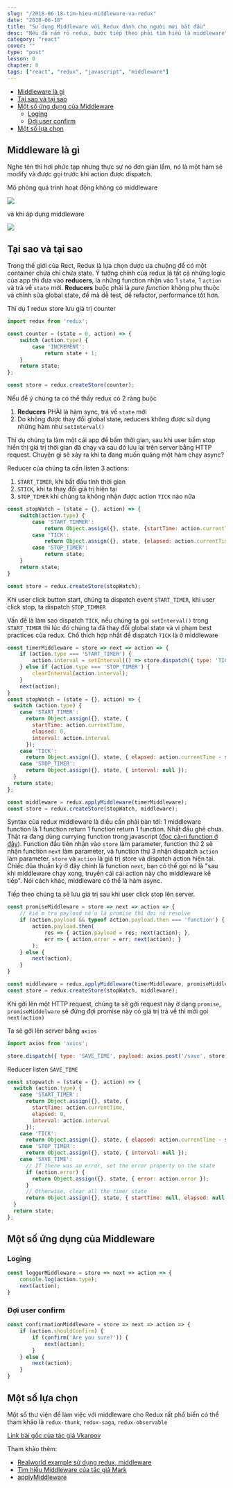 ```yaml
---
slug: "/2018-06-18-tim-hieu-middleware-va-redux"
date: "2018-06-18"
title: "Sử dụng Middleware với Redux dành cho người mới bắt đầu"
desc: "Nếu đã nắm rõ redux, bước tiếp theo phải tìm hiểu là middleware"
category: "react"
cover: ""
type: "post"
lesson: 0
chapter: 0
tags: ["react", "redux", "javascript", "middleware"]
---
```


<!-- TOC -->

- [Middleware là gì](#middleware-là-gì)
- [Tại sao và tại sao](#tại-sao-và-tại-sao)
- [Một số ứng dụng của Middleware](#một-số-ứng-dụng-của-middleware)
  - [Loging](#loging)
  - [Đợi user confirm](#đợi-user-confirm)
- [Một số lựa chọn](#một-số-lựa-chọn)

<!-- /TOC -->

## Middleware là gì

Nghe tên thì hơi phức tạp nhưng thực sự nó đơn giản lắm, nó là một hàm sẽ modify và được gọi trước khi action được dispatch.

Mô phỏng quá trình hoạt động không có middleware

![](https://viblo.asia/uploads/5c72ff3e-859a-457a-ae11-e1392baa90af.gif)

và khi áp dụng middleware

![](https://viblo.asia/uploads/8ff8bd43-308a-47da-b382-891adae237d2.gif)

## Tại sao và tại sao

Trong thế giới của Rect, Redux là lựa chọn được ưa chuộng để có một container chứa chỉ chứa state. Ý tưởng chính của redux là tất cả những logic của app thì đưa vào **reducers**, là những function nhận vào 1 `state`, 1 `action` và trả về `state` mới. **Reducers** buộc phải là *pure function* không phụ thuộc và chỉnh sửa global state, để mà dễ test, dể refactor, performance tốt hơn.

Thí dụ 1 redux store lưu giá trị counter

```js
import redux from 'redux';

const counter = (state = 0, action) => {
    switch (action.type) {
        case 'INCREMENT':
            return state + 1;
    }
    return state;
};

const store = redux.createStore(counter);
```

Nếu để ý chúng ta có thể thấy redux có 2 ràng buộc

1. **Reducers** PHẢI là hàm sync, trả về `state` mới
2. Do không được thay đổi global state, reducers không được sử dụng những hàm như `setInterval()`

Thí dụ chúng ta làm một cái app để bấm thời gian, sau khi user bấm stop hiển thị giá trị thời gian đã chạy và sau đó lưu lại trên server bằng HTTP request. Chuyện gì sẽ xảy ra khi ta đang muốn quăng một hàm chạy async?

Reducer của chúng ta cần listen 3 actions:

1. `START_TIMER`, khi bắt đầu tính thời gian
2. `STICK`, khi ta thay đổi giá trị hiện tại
3. `STOP_TIMER` khi chúng ta không nhận được action `TICK` nào nữa

```js
const stopWatch = (state = {}, action) => {
    switch(action.type) {
        case 'START_TIMMER':
            return Object.assign({}, state, {startTime: action.currentTime, elapsed: 0})
        case 'TICK':
            return Object.assign({}, state, {elapsed: action.currentTime - state.startTime});
        case 'STOP_TIMER':
            return state;
    }
    return state;
}

const store = redux.createStore(stopWatch);
```

Khi user click button start, chúng ta dispatch event `START_TIMER`, khi user click stop, ta dispatch `STOP_TIMMER`

Vấn đề là làm sao dispatch `TICK`, nếu chúng ta gọi `setInterval()` trong `START_TIMER` thì lúc đó chúng ta đã thay đổi global state và vi phạm best practices của redux. Chổ thích hợp nhất để dispatch `TICK` là ở middleware

```js
const timerMiddleware = store => next => action => {
    if (action.type === 'START_TIMER') {
        action.interval = setInterval(() => store.dispatch({ type: 'TICK', currentTime: Date.now()}), 1000);
    } else if (action.type === 'STOP_TIMER') {
        clearInterval(action.interval);
    }
    next(action);
}
const stopWatch = (state = {}, action) => {
  switch (action.type) {
    case 'START_TIMER':
      return Object.assign({}, state, {
        startTime: action.currentTime,
        elapsed: 0,
        interval: action.interval
      });
    case 'TICK':
      return Object.assign({}, state, { elapsed: action.currentTime - state.startTime });
    case 'STOP_TIMER':
      return Object.assign({}, state, { interval: null });
  }
  return state;
};

const middleware = redux.applyMiddleware(timerMiddleware);
const store = redux.createStore(stopWatch, middleware);
```

Syntax của redux middleware là điều cần phải bàn tới: 1 middleware function là 1 function return 1 function return 1 function. Nhất đầu ghê chưa. Thật ra đang dùng currying function trong javascript ([đọc cà-ri function ở đây](https://luubinhan.github.io/blog/2018-03-02-gioi-thieu-higher-order-component-trong-react)). Function đầu tiên nhận vào `store` làm parameter, function thứ 2 sẽ nhận function `next` làm parameter, và function thứ 3 nhận dispatch `action` làm parameter. `store` và `action` là giá trị store và dispatch action hiện tại. Chiếc đũa thuần kỳ ở đây chính là function `next`, bạn có thể gọi nó là "sau khi middleware chạy xong, truyền cái cái action này cho middleware kế tiếp". Nói cách khác, middleware có thể là hàm async.

Tiếp theo chúng ta sẽ lưu giá trị sau khi user click stop lên server.

```js
const promiseMiddleware = store => next => action => {
    // kiểm tra payload nếu là promise thì đợi nó resolve
    if (action.payload && typeof action.payload.then === 'function') {
        action.payload.then(
            res => { action.payload = res; next(action); },
            err => { action.error = err; next(action); }
        );
    } else {
        next(action);
    }
}

const middleware = redux.applyMiddleware(timerMiddleware, promiseMiddleware);
const store = redux.createStore(stopWatch, middleware);
```

Khi gởi lên một HTTP request, chúng ta sẽ gởi request này ở dạng `promise`, `promiseMiddelware` sẽ đứng đợi promise này có giá trị trả về thì mới gọi `next(action)`

Ta sẽ gởi lên server bằng `axios`
```js
import axios from 'axios';

store.dispatch({ type: 'SAVE_TIME', payload: axios.post('/save', store.getState()) });
```

Reducer listen `SAVE_TIME`

```js
const stopwatch = (state = {}, action) => {
  switch (action.type) {
    case 'START_TIMER':
      return Object.assign({}, state, {
        startTime: action.currentTime,
        elapsed: 0,
        interval: action.interval
      });
    case 'TICK':
      return Object.assign({}, state, { elapsed: action.currentTime - state.startTime });
    case 'STOP_TIMER':
      return Object.assign({}, state, { interval: null });
    case 'SAVE_TIME':
      // If there was an error, set the error property on the state
      if (action.error) {
        return Object.assign({}, state, { error: action.error });
      }
      // Otherwise, clear all the timer state
      return Object.assign({}, state, { startTime: null, elapsed: null, error: null });
  }
  return state;
};
```
## Một số ứng dụng của Middleware

### Loging

```js
const loggerMiddleware = store => next => action => {
    console.log(action.type);
    next(action);
}
```

### Đợi user confirm

```js
const confirmationMiddleware = store => next => action => {
    if (action.shouldConfirm) {
        if (confirm('Are you sure?')) {
            next(action);
        }
    } else {
        next(action);
    }
}
```

## Một số lựa chọn

Một số thư viện để làm việc với middleware cho Redux rất phổ biến có thể tham khảo là `redux-thunk`, `redux-saga`, `redux-observable`


[Link bài gốc của tác giả Vkarpov](https://www.codementor.io/vkarpov/beginner-s-guide-to-redux-middleware-du107uyud)

Tham khảo thêm:

- [Realworld example sử dụng redux, middleware](https://github.com/gothinkster/react-redux-realworld-example-app/blob/master/src/middleware.js)
- [Tìm hiểu Middleware của tác giả Mark](https://medium.com/@meagle/understanding-87566abcfb7a)
- [applyMiddleware](https://redux.js.org/api-reference/applymiddleware)